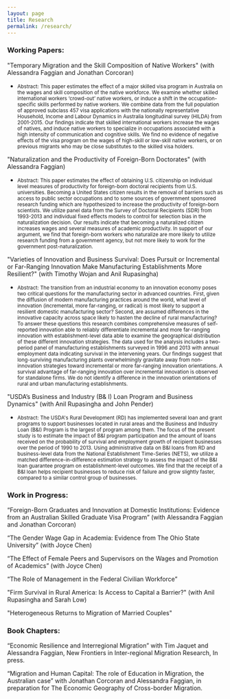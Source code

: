 ```yaml
---
layout: page
title: Research
permalink: /research/
---
```

### Working Papers: 

"Temporary Migration and the Skill Composition of Native Workers" 
(with Alessandra Faggian and Jonathan Corcoran)
* <small>Abstract: 
This paper estimates the effect of a major skilled visa program in Australia on the wages and skill composition of the native workforce. We examine whether skilled international workers ‘crowd-out’ native workers, or induce a shift in the occupation-specific skills performed by native workers. We combine data from the full population of approved subclass 457 visa applications with the nationally representative Household, Income and Labour Dynamics in Australia longitudinal survey (HILDA) from 2001-2015. Our findings indicate that skilled international workers increase the wages of natives, and induce native workers to specialize in occupations associated with a high intensity of communication and cognitive skills.  We find no evidence of negative effects of the visa program on the wages of high-skill or low-skill native workers, or on previous migrants who may be close substitutes to the skilled visa holders. </small>


"Naturalization and the Productivity of Foreign-Born Doctorates"
(with Alessandra Faggian)
*  <small>Abstract: 
This paper estimates the effect of obtaining U.S. citizenship on individual level measures of productivity for foreign-born doctoral recipients from U.S. universities. Becoming a United States citizen results in the removal of barriers such as access to public sector occupations and to some sources of government sponsored research funding which are hypothesized to increase the productivity of foreign-born scientists. We utilize panel data from the Survey of Doctoral Recipients (SDR) from 1993-2013 and individual fixed effects models to control for selection bias in the naturalization decision. Our results indicate that becoming a naturalized citizen increases wages and several measures of academic productivity.  In support of our argument, we find that foreign-born workers who naturalize are more likely to utilize research funding from a government agency, but not more likely to work for the government post-naturalization.  </small>
  
  
"Varieties of Innovation and Business Survival: Does Pursuit or Incremental or Far-Ranging Innovation Make Manufacturing Establishments More Resilient?"
(with Timothy Wojan and Anil Rupasingha)
* <small> Abstract:
The transition from an industrial economy to an innovation economy poses two critical questions for the manufacturing sector in advanced countries.  First, given the diffusion of modern manufacturing practices around the world, what level of innovation (incremental, more far-ranging, or radical) is most likely to support a resilient domestic manufacturing sector?  Second, are assumed differences in the innovative capacity across space likely to hasten the decline of rural manufacturing?  To answer these questions this research combines comprehensive measures of self-reported innovation able to reliably differentiate incremental and more far-ranging innovation with establishment-level data able to examine the geographical distribution of these different innovation strategies.  The data used for the analysis includes a two-period panel of manufacturing establishments surveyed in 1996 and 2013 with annual employment data indicating survival in the intervening years.  Our findings suggest that long-surviving manufacturing plants overwhelmingly gravitate away from non-innovation strategies toward incremental or more far-ranging innovation orientations.  A survival advantage of far-ranging innovation over incremental innovation is observed for standalone firms.  We do not identify a difference in the innovation orientations of rural and urban manufacturing establishments.</small>
  
 
"USDA’s Business and Industry (B& I) Loan Program and Business Dynamics" 
(with Anil Rupasingha and John Pender)
* <small> Abstract:
The USDA's Rural Development (RD) has implemented several loan and grant programs to support businesses located in rural areas and the Business and Industry Loan (B&I) Program is the largest of program among them. The focus of the present study is to estimate the impact of B&I program participation and the amount of loans received on the probability of survival and employment growth of recipient businesses over the period of 1990 to 2013. Using administrative data on B&I loans from RD and business-level data from the National Establishment Time-Series (NETS), we utilize a matched difference-in-difference estimation strategy to assess the impact of the B&I loan guarantee program on establishment-level outcomes. We find that the receipt of a B&I loan helps recipient businesses to reduce risk of failure and grow slightly faster, compared to a similar control group of businesses. </small>
	
	


### Work in Progress:

“Foreign-Born Graduates and Innovation at Domestic Institutions: Evidence from an
Australian Skilled Graduate Visa Program” 
(with Alessandra Faggian and Jonathan Corcoran)

“The Gender Wage Gap in Academia: Evidence from The Ohio State University”
(with Joyce Chen)

“The Effect of Female Peers and Supervisors on the Wages and Promotion of Academics”
(with Joyce Chen)

“The Role of Management in the Federal Civilian Workforce”

"Firm Survival in Rural America: Is Access to Capital a Barrier?" 
(with Anil Rupasingha and Sarah Low)
   
"Heterogeneous Returns to Migration of Married Couples"


### Book Chapters:
“Economic Resilience and Interregional Migration” with Tim Jaquet and Alessandra Faggian, New Frontiers in Inter-regional Migration Research, In press.

“Migration and Human Capital: The role of Education in Migration, the Australian case” with Jonathan Corcoran and Alessandra Faggian, in preparation for The Economic Geography of Cross-border Migration.

